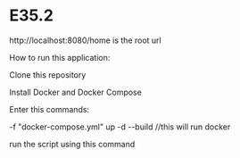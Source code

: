 # E35.2

http://localhost:8080/home is the root url 

How to run this application:


 Clone this repository

Install Docker and Docker Compose 

Enter this commands:

-f "docker-compose.yml" up -d --build                                                //this  will run docker 

run the script using this command




        
        
      




